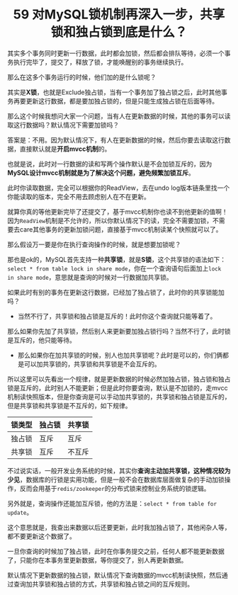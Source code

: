 <h1 align="center">59 对MySQL锁机制再深入一步，共享锁和独占锁到底是什么？</h1>



其实多个事务同时更新一行数据，此时都会加锁，然后都会排队等待，必须一个事务执行完毕了，提交了，释放了锁，才能唤醒别的事务继续执行。

那么在这多个事务运行的时候，他们加的是什么锁呢？

其实是**X锁**，也就是Exclude独占锁，当有一个事务加了独占锁之后，此时其他事务再要更新这行数据，都是要加独占锁的，但是只能生成独占锁在后面等待。

那么这个时候我想问大家一个问题，当有人在更新数据的时候，其他的事务可以读取这行数据吗？默认情况下需要加锁吗？

答案是：不用。因为默认情况下，有人在更新数据的时候，然后你要去读取这行数据，直接默认就是**开启mvcc机制**的。

也就是说，此时对一行数据的读和写两个操作默认是不会加锁互斥的，因为**MySQL设计mvcc机制就是为了解决这个问题，避免频繁加锁互斥**。

此时你读取数据，完全可以根据你的ReadView，去在undo log版本链条里找一个你能读取的版本，完全不用去顾虑别人在不在更新。

就算你真的等他更新完毕了还提交了，基于mvcc机制你也读不到他更新的值啊！因为`ReadView`机制是不允许的，所以你默认情况下的读，完全不需要加锁，不需要去care其他事务的更新加锁问题，直接基于mvcc机制读某个快照就可以了。

那么假设万一要是你在执行查询操作的时候，就是想要加锁呢？

那也是ok的，MySQL首先支持一种**共享锁**，就是**S锁**，这个共享锁的语法如下：`select * from table lock in share mode`，你在一个查询语句后面加上`lock in share mode`，意思就是查询的时候对一行数据加共享锁。

如果此时有别的事务在更新这行数据，已经加了独占锁了，此时你的共享锁能加吗？

- 当然不行了，共享锁和独占锁是互斥的！此时你这个查询就只能等着了。

那么如果你先加了共享锁，然后别人来更新要加独占锁行吗？当然不行了，此时锁是互斥的，他只能等待。

- 那么如果你在加共享锁的时候，别人也加共享锁呢？此时是可以的，你们俩都是可以加共享锁的，共享锁和共享锁是不会互斥的。

所以这里可以先看出一个规律，就是更新数据的时候必然加独占锁，独占锁和独占锁是互斥的，此时别人不能更新；但是此时你要查询，默认是不加锁的，走mvcc机制读快照版本，但是你查询是可以手动加共享锁的，共享锁和独占锁是互斥的，但是共享锁和共享锁是不互斥的，如下规律。

| 锁类型 | 独占锁 | 共享锁 |
| ------ | ------ | ------ |
| 独占锁 | 互斥   | 互斥   |
| 共享锁 | 互斥   | 不互斥 |

不过说实话，一般开发业务系统的时候，其实你**查询主动加共享锁，这种情况较为少见**，数据库的行锁是实用功能，但是一般不会在数据库层面做复杂的手动加锁操作，反而会用基于`redis/zookeeper`的分布式锁来控制业务系统的锁逻辑。

另外就是，查询操作还能加互斥锁，他的方法是：`select * from table for update`。

这个意思就是，我查出来数据以后还要更新，此时我加独占锁了，其他闲杂人等，都不要更新这个数据了。

一旦你查询的时候加了独占锁，此时在你事务提交之前，任何人都不能更新数据了，只能你在本事务里更新数据，等你提交了，别人再更新数据。

默认情况下更新数据的独占锁，默认情况下查询数据的mvcc机制读快照，然后通过查询加共享锁和独占锁的方式，共享锁和独占锁之间的互斥规则。

